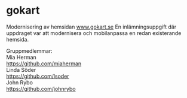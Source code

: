 # gokart
Modernisering av hemsidan www.gokart.se
En inlämningsuppgift där uppdraget var att modernisera och mobilanpassa en redan existerande hemsida.

Gruppmedlemmar:
<br>
Mia Herman
<br>
https://github.com/miaherman
<br>
Linda Söder
<br>
https://github.com/lsoder
<br>
John Rybo
<br>
https://github.com/johnrybo
